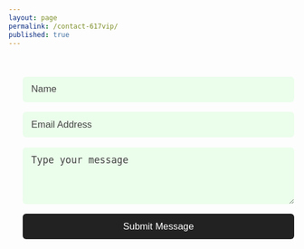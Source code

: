 ```yaml
---
layout: page
permalink: /contact-617vip/
published: true
---
```

<style>
  .form{
     min-height:72vh;
  }
   form{
     width:100%;
     max-width:480px;
     padding:20px 25px;
   }
   input,textarea{
     width:100%;
     margin:17.5px auto;
     padding:12.5px 15px;
     font-size:1.2em;
     border-radius:6px;
     display:block;
     border:none;
     outline:none;
     -webkit-appearance:none;
     background-color:rgba(0,255,0,0.07);
     transition: all 0.3s ease-in-out; 
   }
   input:hover,
   input:focus,
   textarea:hover,
   textarea:focus{
     background-color:#fafafa;
   }
  ::-webkit-input-placeholder{
    color:#444;
    }
   textarea{
     min-height:100px;
   }
   input[type='submit']{
     background-color:#222;
     color:#fff;
     cursor:pointer;
   }
   input[type='submit']:hover{
     opacity:0.8;
     color:#eee;
   }
</style>
<div class = 'form flex'>
  <form>
    <input type = 'text' placeholder = 'Name' name = 'name'>
    <input type = 'email' placeholder = 'Email Address' name = 'email'>
    <textarea placeholder = 'Type your message' name = 'message'></textarea>
    <input type = 'submit' value = 'Submit Message'>
  </form>
</div>
